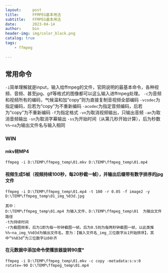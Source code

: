 ```yaml
---
layout:     post
title:      FFMPEG基本用法
subtitle:   FFMPEG基本用法
date:       2023-04-14
author:     bin
header-img: img/color_black.png
catalog: true
tags:
    - ffmpeg
    
---
```


## 常用命令

`-i`简单理解就是input，输入给ffmpeg的文件，官网说明的最基本命令，各种视频、音频、甚至jpg、gif等格式的图像都可以这么输入进ffmpeg处理。
`-c`为音频和视频所有的编码，气候温和加“copy”则为直接复制音视频全部编码
`-vcodec`为指定编码，后若为“copy”为不重新编码
`-acodec`为指定音频编码，后若为“copy”为不重新编码
`-f`为指定格式
`-vn`为取消视频输出，只输出音频
`-an`为取消音频输出
`-sn`为取消字幕输出
`-ss`为开始时间（从第几秒开始计算），后为秒数
`%%~na`为输出文件名与输入相同



### WIN



#### mkv转MP4

```
ffmpeg -i D:\TEMP\ffmpeg_temp\01.mkv D:\TEMP\ffmpeg_temp\01.mp4
```



#### 视频生成5帧（视频持续100秒，每20秒截一帧），并输出后缀带有数字排序的jpg文件

```
ffmpeg -i D:\TEMP\ffmpeg_temp\01.mp4 -t 100 -r 0.05 -f image2 -y D:\TEMP\ffmpeg_temp\01_img_%03d.jpg
```
```
其中：
D:\TEMP\ffmpeg_temp\01.mp4 为输入文件，D:\TEMP\ffmpeg_temp\01  为输出文件路径
-t为持续时间
-r为截图频率，后为1即为每一秒钟截图一帧。后为0.5则为每两秒钟截图一帧，以此类推
%%~na_img_%%03d为输出文件名，意为：【输入文件名_img_三位数字从1开始排序】，其中“%%03d”为三位数字以0补齐
```





#### 在元数据中添加命令使播放器旋转90度*

```
ffmpeg -i D:\TEMP\ffmpeg_temp\01.mkv -c copy -metadata:s:v:0 rotate=-90 D:\TEMP\ffmpeg_temp\01.mp4
```